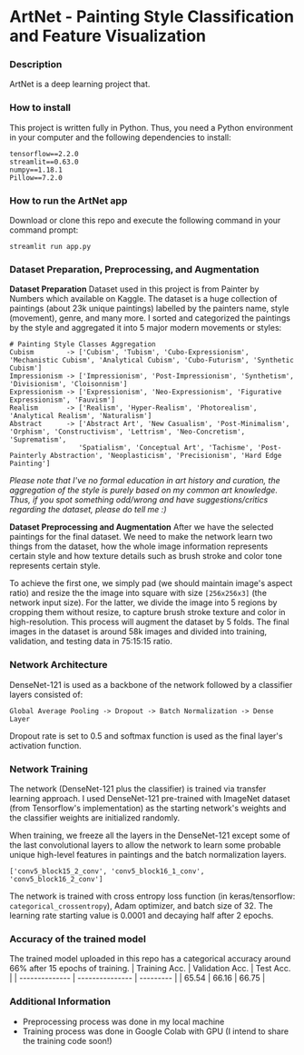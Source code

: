 # ArtNet - Painting Style Classification and Feature Visualization

### Description
ArtNet is a deep learning project that. 

### How to install 
This project is written fully in Python. Thus, you need a Python environment in your computer and the following dependencies to install:
```
tensorflow==2.2.0 
streamlit==0.63.0
numpy==1.18.1
Pillow==7.2.0
```
### How to run the ArtNet app
Download or clone this repo and execute the following command in your command prompt:
```
streamlit run app.py
```

### Dataset Preparation, Preprocessing, and Augmentation
**Dataset Preparation**
Dataset used in this project is from Painter by Numbers which available on Kaggle. The dataset is a huge collection of paintings (about 23k unique paintings) labelled by the painters name, style (movement), genre, and many more. I sorted and categorized the paintings by the style and aggregated it into 5 major modern movements or styles:
```
# Painting Style Classes Aggregation
Cubism        -> ['Cubism', 'Tubism', 'Cubo-Expressionism', 'Mechanistic Cubism', 'Analytical Cubism', 'Cubo-Futurism', 'Synthetic Cubism']
Impressionism -> ['Impressionism', 'Post-Impressionism', 'Synthetism', 'Divisionism', 'Cloisonnism']
Expressionism -> ['Expressionism', 'Neo-Expressionism', 'Figurative Expressionism', 'Fauvism']
Realism       -> ['Realism', 'Hyper-Realism', 'Photorealism', 'Analytical Realism', 'Naturalism']
Abstract      -> ['Abstract Art', 'New Casualism', 'Post-Minimalism', 'Orphism', 'Constructivism', 'Lettrism', 'Neo-Concretism', 'Suprematism',
                 'Spatialism', 'Conceptual Art', 'Tachisme', 'Post-Painterly Abstraction', 'Neoplasticism', 'Precisionism', 'Hard Edge Painting']
```   

*Please note that I've no formal education in art history and curation, the aggregation of the style is purely based on my common art knowledge.*
*Thus, if you spot something odd/wrong and have suggestions/critics regarding the dataset, please do tell me :)*

**Dataset Preprocessing and Augmentation**
After we have the selected paintings for the final dataset. We need to make the network learn two things from the dataset, how the whole image information represents certain style and how texture details such as brush stroke and color tone represents certain style. 

To achieve the first one, we simply pad (we should maintain image's aspect ratio) and resize the the image into square with size ```[256x256x3]``` (the network input size). For the latter, we divide the image into 5 regions by cropping them without resize, to capture brush stroke texture and color in high-resolution. This process will augment the dataset by 5 folds. The final images in the dataset is around 58k images and divided into training, validation, and testing data in 75:15:15 ratio.

### Network Architecture
DenseNet-121 is used as a backbone of the network followed by a classifier layers consisted of:
```
Global Average Pooling -> Dropout -> Batch Normalization -> Dense Layer
```
Dropout rate is set to 0.5 and softmax function is used as the final layer's activation function.

### Network Training
The network (DenseNet-121 plus the classifier) is trained via transfer learning approach. I used DenseNet-121 pre-trained with ImageNet dataset (from Tensorflow's implementation) as the starting network's weights and the classifier weights are initialized randomly.

When training, we freeze all the layers in the DenseNet-121 except some of the last convolutional layers to allow the network to learn some probable unique high-level features in paintings and the batch normalization layers.
```
['conv5_block15_2_conv', 'conv5_block16_1_conv', 'conv5_block16_2_conv']
```
The network is trained with cross entropy loss function (in keras/tensorflow: ```categorical_crossentropy```), Adam optimizer, and batch size of 32. The learning rate starting value is 0.0001 and decaying half after 2 epochs.

### Accuracy of the trained model
The trained model uploaded in this repo has a categorical accuracy around 66% after 15 epochs of training.
| Training Acc.  | Validation Acc. | Test Acc. |
| -------------- | --------------- | --------- |
| 65.54          | 66.16           | 66.75     |

### Additional Information
- Preprocessing process was done in my local machine
- Training process was done in Google Colab with GPU (I intend to share the training code soon!)
